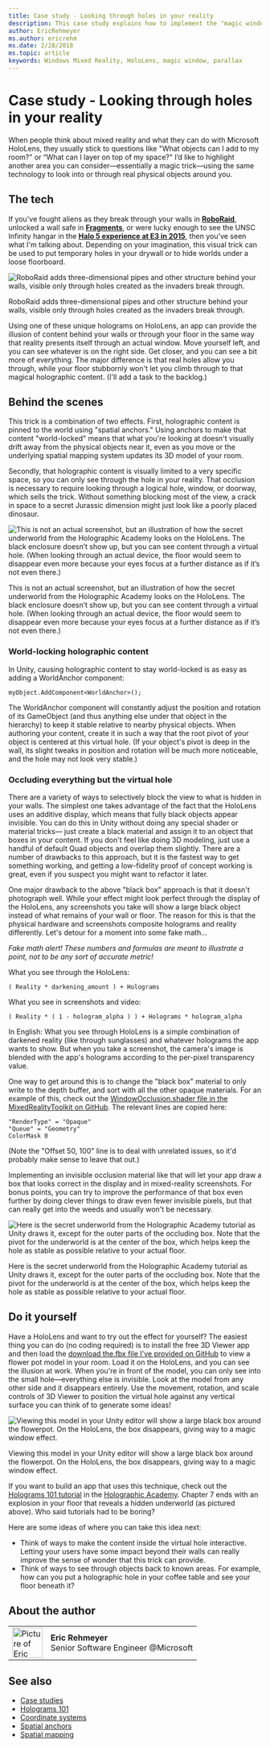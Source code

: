 ```yaml
---
title: Case study - Looking through holes in your reality
description: This case study explains how to implement the "magic window" effect on HoloLens, allowing the user to see behind walls, under the floor, and into virtual openings within their actual environment.
author: EricRehmeyer
ms.author: ericrehm
ms.date: 2/28/2018
ms.topic: article
keywords: Windows Mixed Reality, HoloLens, magic window, parallax
---
```




# Case study - Looking through holes in your reality

When people think about mixed reality and what they can do with Microsoft HoloLens, they usually stick to questions like "What objects can I add to my room?" or “What can I layer on top of my space?" I’d like to highlight another area you can consider—essentially a magic trick—using the same technology to look into or through real physical objects around you.

## The tech

If you've fought aliens as they break through your walls in **[RoboRaid](https://www.youtube.com/watch?v=Hf9qkURqtbM)**, unlocked a wall safe in **[Fragments](case-study-creating-an-immersive-experience-in-fragments.md)**, or were lucky enough to see the UNSC Infinity hangar in the **[Halo 5 experience at E3 in 2015](https://www.youtube.com/watch?v=QDw5QjDtFy8)**, then you've seen what I'm talking about. Depending on your imagination, this visual trick can be used to put temporary holes in your drywall or to hide worlds under a loose floorboard.

![RoboRaid adds three-dimensional pipes and other structure behind your walls, visible only through holes created as the invaders break through.](images/roboraid-640px.png)

RoboRaid adds three-dimensional pipes and other structure behind your walls, visible only through holes created as the invaders break through.

Using one of these unique holograms on HoloLens, an app can provide the illusion of content behind your walls or through your floor in the same way that reality presents itself through an actual window. Move yourself left, and you can see whatever is on the right side. Get closer, and you can see a bit more of everything. The major difference is that real holes allow you through, while your floor stubbornly won't let you climb through to that magical holographic content. (I'll add a task to the backlog.)

## Behind the scenes

This trick is a combination of two effects. First, holographic content is pinned to the world using "spatial anchors." Using anchors to make that content "world-locked" means that what you're looking at doesn't visually drift away from the physical objects near it, even as you move or the underlying spatial mapping system updates its 3D model of your room.

Secondly, that holographic content is visually limited to a very specific space, so you can only see through the hole in your reality. That occlusion is necessary to require looking through a logical hole, window, or doorway, which sells the trick. Without something blocking most of the view, a crack in space to a secret Jurassic dimension might just look like a poorly placed dinosaur.

![This is not an actual screenshot, but an illustration of how the secret underworld from the Holographic Academy looks on the HoloLens. The black enclosure doesn’t show up, but you can see content through a virtual hole. (When looking through an actual device, the floor would seem to disappear even more because your eyes focus at a further distance as if it’s not even there.)](images/origamiholecomposited-640px.png)

This is not an actual screenshot, but an illustration of how the secret underworld from the Holographic Academy looks on the HoloLens. The black enclosure doesn’t show up, but you can see content through a virtual hole. (When looking through an actual device, the floor would seem to disappear even more because your eyes focus at a further distance as if it’s not even there.)

### World-locking holographic content

In Unity, causing holographic content to stay world-locked is as easy as adding a WorldAnchor component:

```
myObject.AddComponent<WorldAnchor>();
```

The WorldAnchor component will constantly adjust the position and rotation of its GameObject (and thus anything else under that object in the hierarchy) to keep it stable relative to nearby physical objects. When authoring your content, create it in such a way that the root pivot of your object is centered at this virtual hole. (If your object's pivot is deep in the wall, its slight tweaks in position and rotation will be much more noticeable, and the hole may not look very stable.)

### Occluding everything but the virtual hole

There are a variety of ways to selectively block the view to what is hidden in your walls. The simplest one takes advantage of the fact that the HoloLens uses an additive display, which means that fully black objects appear invisible. You can do this in Unity without doing any special shader or material tricks— just create a black material and assign it to an object that boxes in your content. If you don't feel like doing 3D modeling, just use a handful of default Quad objects and overlap them slightly. There are a number of drawbacks to this approach, but it is the fastest way to get something working, and getting a low-fidelity proof of concept working is great, even if you suspect you might want to refactor it later.

One major drawback to the above "black box" approach is that it doesn't photograph well. While your effect might look perfect through the display of the HoloLens, any screenshots you take will show a large black object instead of what remains of your wall or floor. The reason for this is that the physical hardware and screenshots composite holograms and reality differently. Let's detour for a moment into some fake math...

*Fake math alert! These numbers and formulas are meant to illustrate a point, not to be any sort of accurate metric!*

What you see through the HoloLens:

```
( Reality * darkening_amount ) + Holograms
```

What you see in screenshots and video:

```
( Reality * ( 1 - hologram_alpha ) ) + Holograms * hologram_alpha
```

In English: What you see through HoloLens is a simple combination of darkened reality (like through sunglasses) and whatever holograms the app wants to show. But when you take a screenshot, the camera's image is blended with the app's holograms according to the per-pixel transparency value.

One way to get around this is to change the "black box" material to only write to the depth buffer, and sort with all the other opaque materials. For an example of this, check out the [WindowOcclusion.shader file in the MixedRealityToolkit on GitHub](https://github.com/Microsoft/MixedRealityToolkit-Unity/blob/master/Assets/HoloToolkit/Utilities/Shaders/WindowOcclusion.shader). The relevant lines are copied here:

```
"RenderType" = "Opaque"
"Queue" = "Geometry"
ColorMask 0
```

(Note the "Offset 50, 100" line is to deal with unrelated issues, so it'd probably make sense to leave that out.)

Implementing an invisible occlusion material like that will let your app draw a box that looks correct in the display and in mixed-reality screenshots. For bonus points, you can try to improve the performance of that box even further by doing clever things to draw even fewer invisible pixels, but that can really get into the weeds and usually won't be necessary.

![Here is the secret underworld from the Holographic Academy tutorial as Unity draws it, except for the outer parts of the occluding box. Note that the pivot for the underworld is at the center of the box, which helps keep the hole as stable as possible relative to your actual floor.](images/underworld-occluded-640px.png)

Here is the secret underworld from the Holographic Academy tutorial as Unity draws it, except for the outer parts of the occluding box. Note that the pivot for the underworld is at the center of the box, which helps keep the hole as stable as possible relative to your actual floor.

## Do it yourself

Have a HoloLens and want to try out the effect for yourself? The easiest thing you can do (no coding required) is to install the free 3D Viewer app and then load the [download the.fbx file I've provided on GitHub](https://github.com/Microsoft/HolographicAcademy/tree/CaseStudy-MagicWindow/MagicWindow) to view a flower pot model in your room. Load it on the HoloLens, and you can see the illusion at work. When you're in front of the model, you can only see into the small hole—everything else is invisible. Look at the model from any other side and it disappears entirely. Use the movement, rotation, and scale controls of 3D Viewer to position the virtual hole against any vertical surface you can think of to generate some ideas!

![Viewing this model in your Unity editor will show a large black box around the flowerpot. On the HoloLens, the box disappears, giving way to a magic window effect.](images/magicwindowflowerpotineditor.png)

Viewing this model in your Unity editor will show a large black box around the flowerpot. On the HoloLens, the box disappears, giving way to a magic window effect.

If you want to build an app that uses this technique, check out the [Holograms 101 tutorial](holograms-101.md) in the [Holographic Academy](academy.md). Chapter 7 ends with an explosion in your floor that reveals a hidden underworld (as pictured above). Who said tutorials had to be boring?

Here are some ideas of where you can take this idea next:
* Think of ways to make the content inside the virtual hole interactive. Letting your users have some impact beyond their walls can really improve the sense of wonder that this trick can provide.
* Think of ways to see through objects back to known areas. For example, how can you put a holographic hole in your coffee table and see your floor beneath it?

## About the author

<table style="border-collapse:collapse" padding-left="0px">
<tr>
<td style="border-style: none" width="60px"><img alt="Picture of Eric Rehmeyer" width="60" height="60" src="images/genericusertile.jpg"></td>
<td style="border-style: none"><b>Eric Rehmeyer</b><br>Senior Software Engineer @Microsoft</td>
</tr>
</table>

## See also
* [Case studies](category/case-studies.md)
* [Holograms 101](holograms-101.md)
* [Coordinate systems](coordinate-systems.md)
* [Spatial anchors](spatial-anchors.md)
* [Spatial mapping](spatial-mapping.md)
